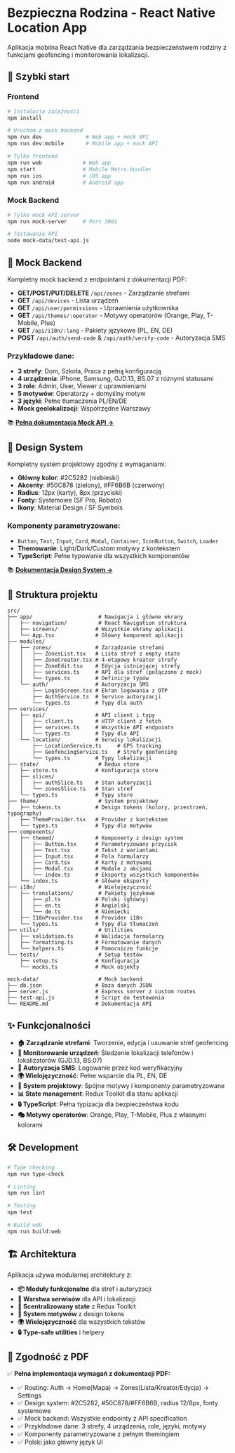 # Bezpieczna Rodzina - React Native Location App

Aplikacja mobilna React Native dla zarządzania bezpieczeństwem rodziny z funkcjami geofencing i monitorowania lokalizacji.

## 🚀 Szybki start

### Frontend

```bash
# Instalacja zależności
npm install

# Uruchom z mock backend
npm run dev              # Web app + mock API
npm run dev:mobile       # Mobile app + mock API

# Tylko frontend
npm run web             # Web app
npm start               # Mobile Metro bundler
npm run ios             # iOS app
npm run android         # Android app
```

### Mock Backend

```bash
# Tylko mock API server
npm run mock-server     # Port 3001

# Testowanie API
node mock-data/test-api.js
```

## 📡 Mock Backend

Kompletny mock backend z endpointami z dokumentacji PDF:

- **GET/POST/PUT/DELETE** `/api/zones` - Zarządzanie strefami
- **GET** `/api/devices` - Lista urządzeń
- **GET** `/api/user/permissions` - Uprawnienia użytkownika
- **GET** `/api/themes/:operator` - Motywy operatorów (Orange, Play, T-Mobile, Plus)
- **GET** `/api/i18n/:lang` - Pakiety językowe (PL, EN, DE)
- **POST** `/api/auth/send-code` & `/api/auth/verify-code` - Autoryzacja SMS

### Przykładowe dane:

- **3 strefy**: Dom, Szkoła, Praca z pełną konfiguracją
- **4 urządzenia**: iPhone, Samsung, GJD.13, BS.07 z różnymi statusami
- **3 role**: Admin, User, Viewer z uprawnieniami
- **5 motywów**: Operatorzy + domyślny motyw
- **3 języki**: Pełne tłumaczenia PL/EN/DE
- **Mock geolokalizacji**: Współrzędne Warszawy

📚 **[Pełna dokumentacja Mock API →](mock-data/README.md)**

## 🎨 Design System

Kompletny system projektowy zgodny z wymaganiami:

- **Główny kolor**: #2C5282 (niebieski)
- **Akcenty**: #50C878 (zielony), #FF6B6B (czerwony)
- **Radius**: 12px (karty), 8px (przyciski)
- **Fonty**: Systemowe (SF Pro, Roboto)
- **Ikony**: Material Design / SF Symbols

### Komponenty parametryzowane:

- `Button`, `Text`, `Input`, `Card`, `Modal`, `Container`, `IconButton`, `Switch`, `Loader`
- **Themowanie**: Light/Dark/Custom motywy z kontekstem
- **TypeScript**: Pełne typowanie dla wszystkich komponentów

📚 **[Dokumentacja Design System →](src/components/themed/README.md)**

## 📁 Struktura projektu

```
src/
├── app/                     # Nawigacja i główne ekrany
│   ├── navigation/          # React Navigation struktura
│   ├── screens/            # Wszystkie ekrany aplikacji
│   └── App.tsx             # Główny komponent aplikacji
├── modules/
│   ├── zones/              # Zarządzanie strefami
│   │   ├── ZonesList.tsx   # Lista stref z empty state
│   │   ├── ZoneCreator.tsx # 4-etapowy kreator strefy
│   │   ├── ZoneEdit.tsx    # Edycja istniejącej strefy
│   │   ├── services.ts     # API dla stref (połączone z mock)
│   │   └── types.ts        # Definicje typów
│   └── auth/               # Autoryzacja SMS
│       ├── LoginScreen.tsx # Ekran logowania z OTP
│       ├── AuthService.ts  # Service autoryzacji
│       └── types.ts        # Typy dla auth
├── services/
│   ├── api/                # API client i typy
│   │   ├── client.ts       # HTTP client z fetch
│   │   ├── services.ts     # Wszystkie API endpoints
│   │   └── types.ts        # Typy dla API
│   └── location/           # Serwisy lokalizacji
│       ├── LocationService.ts     # GPS tracking
│       ├── GeofencingService.ts   # Strefy geofencing
│       └── types.ts        # Typy lokalizacji
├── state/                   # Redux store
│   ├── store.ts            # Konfiguracja store
│   ├── slices/
│   │   ├── authSlice.ts    # Stan autoryzacji
│   │   └── zonesSlice.ts   # Stan stref
│   └── types.ts            # Typy store
├── theme/                   # System projektowy
│   ├── tokens.ts           # Design tokens (kolory, przestrzeń, typography)
│   ├── ThemeProvider.tsx   # Provider z kontekstem
│   └── types.ts            # Typy dla motywów
├── components/
│   ├── themed/             # Komponenty z design system
│   │   ├── Button.tsx      # Parametryzowany przycisk
│   │   ├── Text.tsx        # Tekst z wariantami
│   │   ├── Input.tsx       # Pola formularzy
│   │   ├── Card.tsx        # Karty z motywami
│   │   ├── Modal.tsx       # Modale z akcjami
│   │   └── index.ts        # Eksporty wszystkich komponentów
│   └── index.ts            # Główne eksporty
├── i18n/                    # Wielojęzyczność
│   ├── translations/        # Pakiety językowe
│   │   ├── pl.ts           # Polski (główny)
│   │   ├── en.ts           # Angielski
│   │   └── de.ts           # Niemiecki
│   ├── I18nProvider.tsx    # Provider i18n
│   └── types.ts            # Typy dla tłumaczeń
├── utils/                   # Utilities
│   ├── validation.ts       # Walidacja formularzy
│   ├── formatting.ts       # Formatowanie danych
│   └── helpers.ts          # Pomocnicze funkcje
└── tests/                   # Setup testów
    ├── setup.ts            # Konfiguracja
    └── mocks.ts            # Mock objekty

mock-data/                   # Mock backend
├── db.json                 # Baza danych JSON
├── server.js               # Express server z custom routes
├── test-api.js             # Script do testowania
└── README.md               # Dokumentacja API
```

## ✨ Funkcjonalności

- **🏠 Zarządzanie strefami**: Tworzenie, edycja i usuwanie stref geofencing
- **📱 Monitorowanie urządzeń**: Śledzenie lokalizacji telefonów i lokalizatorów (GJD.13, BS.07)
- **🔐 Autoryzacja SMS**: Logowanie przez kod weryfikacyjny
- **🌍 Wielojęzyczność**: Pełne wsparcie dla PL, EN, DE
- **🎨 System projektowy**: Spójne motywy i komponenty parametryzowane
- **📊 State management**: Redux Toolkit dla stanu aplikacji
- **🔒 TypeScript**: Pełna typizacja dla bezpieczeństwa kodu
- **🎭 Motywy operatorów**: Orange, Play, T-Mobile, Plus z własnymi kolorami

## 🛠️ Development

```bash
# Type checking
npm run type-check

# Linting
npm run lint

# Testing
npm test

# Build web
npm run build:web
```

## 🏗️ Architektura

Aplikacja używa modularnej architektury z:

- **📦 Moduły funkcjonalne** dla stref i autoryzacji
- **🔌 Warstwa serwisów** dla API i lokalizacji
- **🏪 Scentralizowany state** z Redux Toolkit
- **🎨 System motywów** z design tokens
- **🌍 Wielojęzyczność** dla wszystkich tekstów
- **🔒 Type-safe utilities** i helpery

## 🎯 Zgodność z PDF

✅ **Pełna implementacja wymagań z dokumentacji PDF:**

- ✅ Routing: Auth → Home(Mapa) → Zones(Lista/Kreator/Edycja) → Settings
- ✅ Design system: #2C5282, #50C878/#FF6B6B, radius 12/8px, fonty systemowe
- ✅ Mock backend: Wszystkie endpointy z API specification
- ✅ Przykładowe dane: 3 strefy, 4 urządzenia, role, języki, motywy
- ✅ Komponenty parametryzowane z pełnym themingiem
- ✅ Polski jako główny język UI
